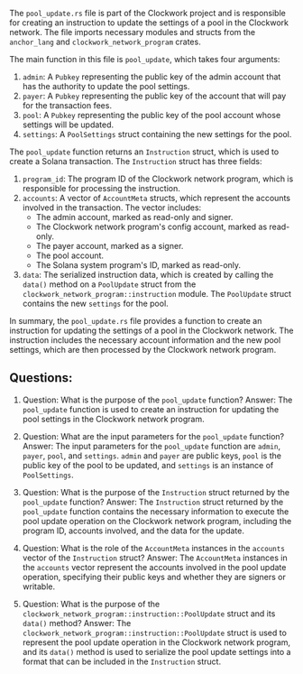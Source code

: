 The `pool_update.rs` file is part of the Clockwork project and is responsible for creating an instruction to update the settings of a pool in the Clockwork network. The file imports necessary modules and structs from the `anchor_lang` and `clockwork_network_program` crates.

The main function in this file is `pool_update`, which takes four arguments:

1. `admin`: A `Pubkey` representing the public key of the admin account that has the authority to update the pool settings.
2. `payer`: A `Pubkey` representing the public key of the account that will pay for the transaction fees.
3. `pool`: A `Pubkey` representing the public key of the pool account whose settings will be updated.
4. `settings`: A `PoolSettings` struct containing the new settings for the pool.

The `pool_update` function returns an `Instruction` struct, which is used to create a Solana transaction. The `Instruction` struct has three fields:

1. `program_id`: The program ID of the Clockwork network program, which is responsible for processing the instruction.
2. `accounts`: A vector of `AccountMeta` structs, which represent the accounts involved in the transaction. The vector includes:
   - The admin account, marked as read-only and signer.
   - The Clockwork network program's config account, marked as read-only.
   - The payer account, marked as a signer.
   - The pool account.
   - The Solana system program's ID, marked as read-only.
3. `data`: The serialized instruction data, which is created by calling the `data()` method on a `PoolUpdate` struct from the `clockwork_network_program::instruction` module. The `PoolUpdate` struct contains the new `settings` for the pool.

In summary, the `pool_update.rs` file provides a function to create an instruction for updating the settings of a pool in the Clockwork network. The instruction includes the necessary account information and the new pool settings, which are then processed by the Clockwork network program.
## Questions: 
 1. Question: What is the purpose of the `pool_update` function?
   Answer: The `pool_update` function is used to create an instruction for updating the pool settings in the Clockwork network program.

2. Question: What are the input parameters for the `pool_update` function?
   Answer: The input parameters for the `pool_update` function are `admin`, `payer`, `pool`, and `settings`. `admin` and `payer` are public keys, `pool` is the public key of the pool to be updated, and `settings` is an instance of `PoolSettings`.

3. Question: What is the purpose of the `Instruction` struct returned by the `pool_update` function?
   Answer: The `Instruction` struct returned by the `pool_update` function contains the necessary information to execute the pool update operation on the Clockwork network program, including the program ID, accounts involved, and the data for the update.

4. Question: What is the role of the `AccountMeta` instances in the `accounts` vector of the `Instruction` struct?
   Answer: The `AccountMeta` instances in the `accounts` vector represent the accounts involved in the pool update operation, specifying their public keys and whether they are signers or writable.

5. Question: What is the purpose of the `clockwork_network_program::instruction::PoolUpdate` struct and its `data()` method?
   Answer: The `clockwork_network_program::instruction::PoolUpdate` struct is used to represent the pool update operation in the Clockwork network program, and its `data()` method is used to serialize the pool update settings into a format that can be included in the `Instruction` struct.
    